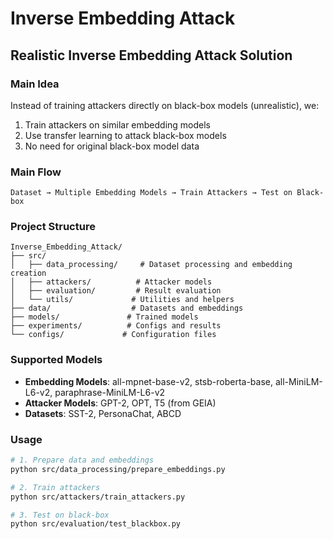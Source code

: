 # Inverse Embedding Attack

## Realistic Inverse Embedding Attack Solution

### Main Idea
Instead of training attackers directly on black-box models (unrealistic), we:
1. Train attackers on similar embedding models
2. Use transfer learning to attack black-box models
3. No need for original black-box model data

### Main Flow
```
Dataset → Multiple Embedding Models → Train Attackers → Test on Black-box
```

### Project Structure
```
Inverse_Embedding_Attack/
├── src/
│   ├── data_processing/     # Dataset processing and embedding creation
│   ├── attackers/          # Attacker models
│   ├── evaluation/         # Result evaluation
│   └── utils/             # Utilities and helpers
├── data/                  # Datasets and embeddings
├── models/               # Trained models
├── experiments/          # Configs and results
└── configs/             # Configuration files
```

### Supported Models
- **Embedding Models**: all-mpnet-base-v2, stsb-roberta-base, all-MiniLM-L6-v2, paraphrase-MiniLM-L6-v2
- **Attacker Models**: GPT-2, OPT, T5 (from GEIA)
- **Datasets**: SST-2, PersonaChat, ABCD

### Usage
```bash
# 1. Prepare data and embeddings
python src/data_processing/prepare_embeddings.py

# 2. Train attackers
python src/attackers/train_attackers.py

# 3. Test on black-box
python src/evaluation/test_blackbox.py
``` 